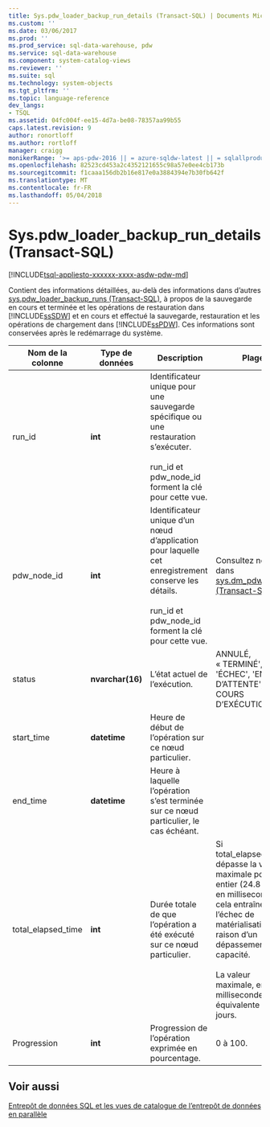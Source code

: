 ```yaml
---
title: Sys.pdw_loader_backup_run_details (Transact-SQL) | Documents Microsoft
ms.custom: ''
ms.date: 03/06/2017
ms.prod: ''
ms.prod_service: sql-data-warehouse, pdw
ms.service: sql-data-warehouse
ms.component: system-catalog-views
ms.reviewer: ''
ms.suite: sql
ms.technology: system-objects
ms.tgt_pltfrm: ''
ms.topic: language-reference
dev_langs:
- TSQL
ms.assetid: 04fc004f-ee15-4d7a-be08-78357aa99b55
caps.latest.revision: 9
author: ronortloff
ms.author: rortloff
manager: craigg
monikerRange: '>= aps-pdw-2016 || = azure-sqldw-latest || = sqlallproducts-allversions'
ms.openlocfilehash: 82523cd453a2c4352121655c98a57e0ee4cb173b
ms.sourcegitcommit: f1caaa156db2b16e817e0a3884394e7b30fb642f
ms.translationtype: MT
ms.contentlocale: fr-FR
ms.lasthandoff: 05/04/2018
---
```

# <a name="syspdwloaderbackuprundetails-transact-sql"></a>Sys.pdw_loader_backup_run_details (Transact-SQL)
[!INCLUDE[tsql-appliesto-xxxxxx-xxxx-asdw-pdw-md](../../includes/tsql-appliesto-xxxxxx-xxxx-asdw-pdw-md.md)]

  Contient des informations détaillées, au-delà des informations dans d’autres [sys.pdw_loader_backup_runs &#40;Transact-SQL&#41;](../../relational-databases/system-catalog-views/sys-pdw-loader-backup-runs-transact-sql.md), à propos de la sauvegarde en cours et terminée et les opérations de restauration dans [!INCLUDE[ssSDW](../../includes/sssdw-md.md)] et en cours et effectué la sauvegarde, restauration et les opérations de chargement dans [!INCLUDE[ssPDW](../../includes/sspdw-md.md)]. Ces informations sont conservées après le redémarrage du système.  
  
|Nom de la colonne|Type de données| Description|Plage|  
|-----------------|---------------|-----------------|-----------|  
|run_id|**int**|Identificateur unique pour une sauvegarde spécifique ou une restauration s’exécuter.<br /><br /> run_id et pdw_node_id forment la clé pour cette vue.||  
|pdw_node_id|**int**|Identificateur unique d’un nœud d’application pour laquelle cet enregistrement conserve les détails.<br /><br /> run_id et pdw_node_id forment la clé pour cette vue.|Consultez node_id dans [sys.dm_pdw_nodes &#40;Transact-SQL&#41;](../../relational-databases/system-dynamic-management-views/sys-dm-pdw-nodes-transact-sql.md).|  
|status|**nvarchar(16)**|L’état actuel de l’exécution.|ANNULÉ, « TERMINÉ', 'ÉCHEC', 'EN FILE D’ATTENTE', « EN COURS D’EXÉCUTION »|  
|start_time|**datetime**|Heure de début de l’opération sur ce nœud particulier.||  
|end_time|**datetime**|Heure à laquelle l’opération s’est terminée sur ce nœud particulier, le cas échéant.||  
|total_elapsed_time|**int**|Durée totale de que l’opération a été exécuté sur ce nœud particulier.|Si total_elapsed_time dépasse la valeur maximale pour un entier (24.8 jours en millisecondes), cela entraînera l’échec de matérialisation en raison d’un dépassement de capacité.<br /><br /> La valeur maximale, en millisecondes est équivalente à 24.8 jours.|  
|Progression|**int**|Progression de l’opération exprimée en pourcentage.|0 à 100.|  
  
## <a name="see-also"></a>Voir aussi  
 [Entrepôt de données SQL et les vues de catalogue de l’entrepôt de données en parallèle](../../relational-databases/system-catalog-views/sql-data-warehouse-and-parallel-data-warehouse-catalog-views.md)  
  
  
